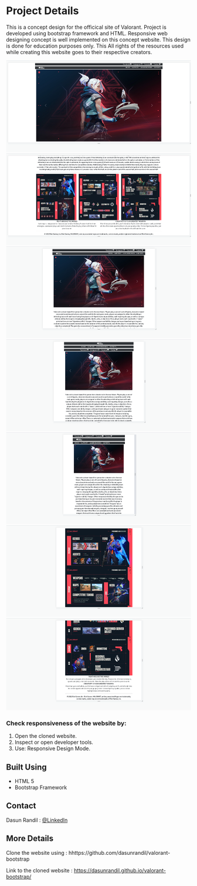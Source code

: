 # <b>Project Details</b>

This is a concept design for the officical site of Valorant. Project is developed using bootstrap framework and HTML. Responsive web designing concept is well implemented on this concept website. This design is done for education purposes only. This  All rights of the resources used while creating this website goes to their respective creators. 

<img src = "screenshots/img1.png" height= "250px">
<img src = "screenshots/img2.png" height= "250px">
<img src = "screenshots/img3.png" height= "250px">
<img src = "screenshots/img4.png" height= "250px">
<img src = "screenshots/img5.png" height= "250px">
<img src = "screenshots/img6.png" height= "250px">
<img src = "screenshots/img7.png" height= "250px">

### <b>Check responsiveness of the website by:</b>

1.   Open the cloned website.
2.   Inspect or open developer tools.   
3.   Use: Responsive Design Mode.   


## <b>Built Using</b>

* HTML 5 
* Bootstrap Framework

## <b>Contact</b>

Dasun Randil : [@LinkedIn](https://www.linkedin.com/in/dasun-randil-5a342123a) <br>

## <b>More Details</b>

Clone the website using : hhttps://github.com/dasunrandil/valorant-bootstrap

Link to the cloned website : https://dasunrandil.github.io/valorant-bootstrap/
